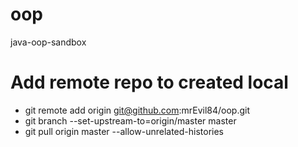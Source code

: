 # oop
java-oop-sandbox

# Add remote repo to created local

* git remote add origin git@github.com:mrEvil84/oop.git
* git branch --set-upstream-to=origin/master master
* git pull origin master --allow-unrelated-histories
